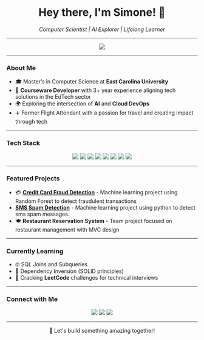<h1 align="center">Hey there, I'm Simone! 👋</h1>

<p align="center">
    <i>Computer Scientist | AI Explorer | Lifelong Learner</i>
</p>

---

<p align="center">
  <!-- Typing SVG -->
  <a href="https://github.com/SimoneMayers">
    <img src="https://readme-typing-svg.demolab.com/?lines=Machine%20Learning%20Engineer;AI%20and%20DevOps%20Enthusiast;Continuous%20Learner&center=true&width=440&height=45&color=3498db&vCenter=true&pause=1000&size=22" />
  </a>
</p>

---

### About Me

- 🎓 Master’s in Computer Science at **East Carolina University**
- 💼 **Courseware Developer** with 3+ year experience aligning tech solutions in the EdTech sector
- 🌍 Exploring the intersection of **AI** and **Cloud DevOps**
- ✈️ Former Flight Attendant with a passion for travel and creating impact through tech

---

### Tech Stack

<p align="center">
  <img src="https://img.shields.io/badge/R-%23C0C0C0.svg?style=for-the-badge&logo=R&logoColor=white"/>
  <img src="https://img.shields.io/badge/Java-%23ED8B00.svg?style=for-the-badge&logo=java&logoColor=white"/>
  <img src="https://img.shields.io/badge/Python-3670A0?style=for-the-badge&logo=python&logoColor=ffdd54"/>
  <img src="https://img.shields.io/badge/JavaScript-%23323330.svg?style=for-the-badge&logo=javascript&logoColor=%23F7DF1E"/>
  <img src="https://img.shields.io/badge/React-%23007ACC.svg?style=for-the-badge&logo=react&logoColor=white"/>
  <img src="https://img.shields.io/badge/Docker-%230db7ed.svg?style=for-the-badge&logo=docker&logoColor=white"/>
  <img src="https://img.shields.io/badge/SQL-%23CC2927.svg?style=for-the-badge&logo=sql&logoColor=white"/>
  <img src="https://img.shields.io/badge/Azure-0078D4?style=for-the-badge&logo=azure&logoColor=white"/>
</p>

---

### Featured Projects

- 💳 **[Credit Card Fraud Detection](https://github.com/SimoneMayers/Credit-Card-Fraud-Detection)** - Machine learning project using Random Forest to detect fraudulent transactions
- **[SMS Spam Detection](https://github.com/simonemayers/sms-spam-detection)** - Machine learning project using python to detect sms spam messages.
- 🍽️ **Restaurant Reservation System** - Team project focused on restaurant management with MVC design

---

### Currently Learning

- 🤓 SQL Joins and Subqueries
- 📏 Dependency Inversion (SOLID principles)
- 🧩 Cracking **LeetCode** challenges for technical interviews

---

### Connect with Me

<p align="center">
  <a href="https://www.linkedin.com/in/simone-mayers/"><img src="https://img.shields.io/badge/LinkedIn-%230077B5.svg?style=for-the-badge&logo=linkedin&logoColor=white"/></a>
  <a href="mailto:SimoneMayersCareers@gmail.com"><img src="https://img.shields.io/badge/Email-D14836?style=for-the-badge&logo=gmail&logoColor=white" /></a>
  <a href="https://medium.com/@SimoneMayers"><img src="https://img.shields.io/badge/Medium-%23000000.svg?style=for-the-badge&logo=medium&logoColor=white" /></a>
</p>

---

<p align="center">🚀 Let's build something amazing together!</p>
